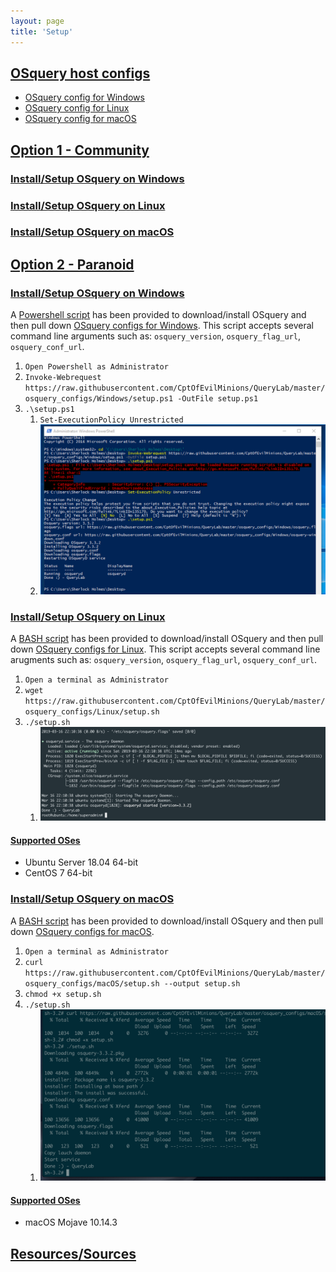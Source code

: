 ```yaml
---
layout: page
title: 'Setup'
---
```

## <u>OSquery host configs</u>
* [OSquery config for Windows](https://github.com/CptOfEvilMinions/QueryLab/tree/master/osquery_configs/Windows)
* [OSquery config for Linux](https://github.com/CptOfEvilMinions/QueryLab/tree/master/osquery_configs/Linux)
* [OSquery config for macOS](https://github.com/CptOfEvilMinions/QueryLab/tree/master/osquery_configs/macOS)

## <u>Option 1 - Community</u>

### <u>Install/Setup OSquery on Windows</u>


### <u>Install/Setup OSquery on Linux</u>


### <u>Install/Setup OSquery on macOS</u>


## <u>Option 2 - Paranoid</u>

### <u>Install/Setup OSquery on Windows</u>
A [Powershell script](https://github.com/CptOfEvilMinions/QueryLab/blob/master/osquery_configs/Windows/setup.ps1) has been provided to download/install OSquery and then pull down [OSquery configs for Windows](https://github.com/CptOfEvilMinions/QueryLab/tree/master/osquery_configs/Windows). This script accepts several command line arguments such as: `osquery_version`, `osquery_flag_url`, `osquery_conf_url`.

1. `Open Powershell as Administrator`
1. `Invoke-Webrequest https://raw.githubusercontent.com/CptOfEvilMinions/QueryLab/master/osquery_configs/Windows/setup.ps1 -OutFile setup.ps1`
1. `.\setup.ps1`
    1. `Set-ExecutionPolicy Unrestricted`
    1. ![Windows-osquery-setup](/assets/images/windows-osquery-setup.png)

### <u>Install/Setup OSquery on Linux</u>
A [BASH script](https://github.com/CptOfEvilMinions/QueryLab/blob/master/osquery_configs/Linux/setup.sh) has been provided to download/install OSquery and then pull down [OSquery configs for Linux](https://github.com/CptOfEvilMinions/QueryLab/tree/master/osquery_configs/Linux). This script accepts several command line arugments such as: `osquery_version`, `osquery_flag_url`, `osquery_conf_url`.

1. `Open a terminal as Administrator`
1. `wget https://raw.githubusercontent.com/CptOfEvilMinions/QueryLab/master/osquery_configs/Linux/setup.sh`
1. `./setup.sh`
    1. ![Linux-osquery-setup](/assets/images/Linux-osquery-setup.png)

#### <u>Supported OSes</u>
* Ubuntu Server 18.04 64-bit
* CentOS 7 64-bit

### <u>Install/Setup OSquery on macOS</u>
A [BASH script](https://github.com/CptOfEvilMinions/QueryLab/blob/master/osquery_configs/macOS/setup.sh) has been provided to download/install OSquery and then pull down [OSquery configs for macOS](https://github.com/CptOfEvilMinions/QueryLab/tree/master/osquery_configs/macOS).
1. `Open a terminal as Administrator`
1. `curl https://raw.githubusercontent.com/CptOfEvilMinions/QueryLab/master/osquery_configs/macOS/setup.sh --output setup.sh`
1. `chmod +x setup.sh`
1. `./setup.sh`
    1. ![macOS-osquery-setup](assets/images/macOS-osquery-setup.png)

#### <u>Supported OSes</u>
* macOS Mojave 10.14.3

## <u>Resources/Sources</u>

